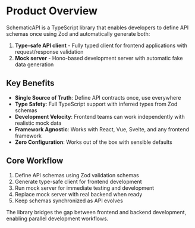 # Product Overview

SchematicAPI is a TypeScript library that enables developers to define API schemas once using Zod and automatically generate both:

1. **Type-safe API client** - Fully typed client for frontend applications with request/response validation
2. **Mock server** - Hono-based development server with automatic fake data generation

## Key Benefits

- **Single Source of Truth**: Define API contracts once, use everywhere
- **Type Safety**: Full TypeScript support with inferred types from Zod schemas
- **Development Velocity**: Frontend teams can work independently with realistic mock data
- **Framework Agnostic**: Works with React, Vue, Svelte, and any frontend framework
- **Zero Configuration**: Works out of the box with sensible defaults

## Core Workflow

1. Define API schemas using Zod validation schemas
2. Generate type-safe client for frontend development
3. Run mock server for immediate testing and development
4. Replace mock server with real backend when ready
5. Keep schemas synchronized as API evolves

The library bridges the gap between frontend and backend development, enabling parallel development workflows.
